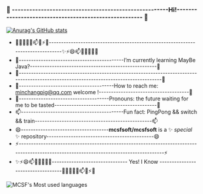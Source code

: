###   👋  ------------------------------------------------------Hi!------------------------------------------------------ 👋
[![Anurag's GitHub stats](https://github-readme-stats.vercel.app/api?username=mcsfsoft&show_icons=true)](https://github.com/anuraghazra/github-readme-stats)

 
- 🔭🌱👯🤔💬📫😄⚡✨-------------------------------------------------------------------------------✨⚡😄📫💬🤔👯🌱🔭  
- 🌱-------------------------------------------I’m currently learning  MayBe Java?----------------------------------------------------🌱
- 👯-------------------------------------------------------------------------------------------------------------------------------------👯             
- 🤔---------------------------------------How to reach me: minchangpig@qq.com  welcome !-------------------------------------🤔
- 💬-------------------------------------Pronouns: the future waiting for me to be tasted------------------------------------------💬
- 📫------------------------------------------Fun fact: PingPong && switch && train------------------------------------------------📫
- 😄------------------------------------**mcsfsoft/mcsfsoft** is a ✨ _special_ ✨ repository--------------------------------------------😄
- ⚡--------------------------------------------------------------------------------------------------------------------------------------⚡
- ✨⚡😄📫💬🤔👯🌱🔭------------------------------- Yes! I Know  ----------------------------------🔭🌱👯🤔💬📫😄⚡✨
 
![MCSF's Most used languages](https://github-readme-stats.vercel.app/api/top-langs/?username=mcsfsoft&layout=compact&hide_border=true&langs_count=10)


